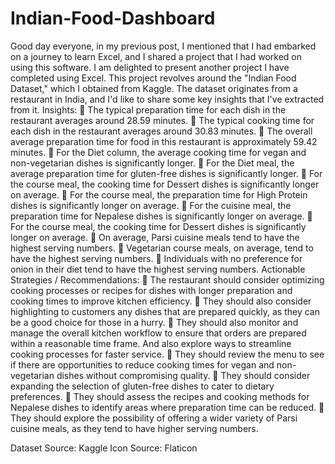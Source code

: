 # Indian-Food-Dashboard

Good day everyone, in my previous post, I mentioned that I had embarked on a journey to learn Excel, and I shared a project that I had worked on using this software. I am delighted to present another project I have completed using Excel. This project revolves around the "Indian Food Dataset," which I obtained from Kaggle. The dataset originates from a restaurant in India, and I'd like to share some key insights that I've extracted from it.
Insights:
📌         The typical preparation time for each dish in the restaurant averages around 28.59 minutes.
📌         The typical cooking time for each dish in the restaurant averages around 30.83 minutes.
📌         The overall average preparation time for food in this restaurant is approximately 59.42 minutes.
📌         For the Diet column, the average cooking time for vegan and non-vegetarian dishes is significantly longer.
📌         For the Diet meal, the average preparation time for gluten-free dishes is significantly longer.
📌         For the course meal, the cooking time for Dessert dishes is significantly longer on average.
📌         For the course meal, the preparation time for High Protein dishes is significantly longer on average.
📌         For the cuisine meal, the preparation time for Nepalese dishes is significantly longer on average.
📌         For the course meal, the cooking time for Dessert dishes is significantly longer on average.
📌         On average, Parsi cuisine meals tend to have the highest serving numbers.
📌         Vegetarian course meals, on average, tend to have the highest serving numbers.
📌         Individuals with no preference for onion in their diet tend to have the highest serving numbers.
Actionable Strategies / Recommendations:
📌         The restaurant should consider optimizing cooking processes or recipes for dishes with longer preparation and cooking times to improve kitchen efficiency.
📌         They should also consider highlighting to customers any dishes that are prepared quickly, as they can be a good choice for those in a hurry.
📌         They should also monitor and manage the overall kitchen workflow to ensure that orders are prepared within a reasonable time frame. And also explore ways to streamline cooking processes for faster service.
📌         They should review the menu to see if there are opportunities to reduce cooking times for vegan and non-vegetarian dishes without compromising quality.
📌         They should consider expanding the selection of gluten-free dishes to cater to dietary preferences.
📌         They should assess the recipes and cooking methods for Nepalese dishes to identify areas where preparation time can be reduced.
📌        They should explore the possibility of offering a wider variety of Parsi cuisine meals, as they tend to have higher serving numbers.

Dataset Source: Kaggle
Icon Source: Flaticon
